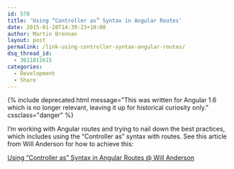 ```yaml
---
id: 570
title: 'Using “Controller as” Syntax in Angular Routes'
date: 2015-01-28T14:39:23+10:00
author: Martin Brennan
layout: post
permalink: /link-using-controller-syntax-angular-routes/
dsq_thread_id:
  - 3611811615
categories:
  - Development
  - Share
---
```



{% include deprecated.html message="This was written for Angular 1.6 which is no longer relevant, leaving it up for historical curiosity only." cssclass="danger" %}

I’m working with Angular routes and trying to nail down the best practices, which includes using the “Controller as” syntax with routes. See this article from Will Anderson for how to achieve this:

[Using “Controller as” Syntax in Angular Routes @ Will Anderson](http://willi.am/blog/2013/12/03/using-controller-as-syntax-in-angular-routes/)